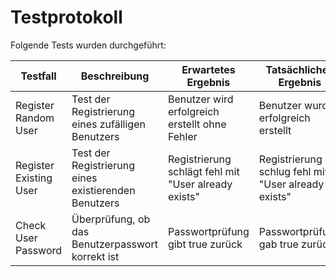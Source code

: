 # Testprotokoll

Folgende Tests wurden durchgeführt:

| Testfall               | Beschreibung                                         | Erwartetes Ergebnis                                  | Tatsächliches Ergebnis                              | Status |
| ---------------------- | ---------------------------------------------------- | ---------------------------------------------------- | --------------------------------------------------- | ------ |
| Register Random User   | Test der Registrierung eines zufälligen Benutzers    | Benutzer wird erfolgreich erstellt ohne Fehler       | Benutzer wurde erfolgreich erstellt                 | ✅     |
| Register Existing User | Test der Registrierung eines existierenden Benutzers | Registrierung schlägt fehl mit "User already exists" | Registrierung schlug fehl mit "User already exists" | ✅     |
| Check User Password    | Überprüfung, ob das Benutzerpasswort korrekt ist     | Passwortprüfung gibt true zurück                     | Passwortprüfung gab true zurück                     | ✅     |
